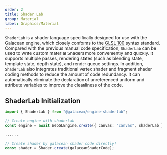 ```yaml
---
order: 2
title: Shader Lab
group: Material
label: Graphics/Material
---
```


`ShaderLab` is a shader language specifically designed for use with the Galacean engine, which closely conforms to the [GLSL 100](https://www.khronos.org/files/opengles_shading_language.pdf) syntax standard. Compared with the previous manual code specification, `ShaderLab` can be used to write custom material Shaders more conveniently and quickly. It supports multiple passes, rendering states (such as blending state, template state, depth state), and render queue settings. In addition, `ShaderLab` also integrates traditional vertex shader and fragment shader coding methods to reduce the amount of code redundancy. It can automatically eliminate the declaration of unreferenced uniform and attribute variables to improve the cleanliness of the code.

<playground src="shader-lab.ts"></playground>

## ShaderLab Initialization

```ts
import { ShaderLab } from "@galacean/engine-shaderlab";

// Create engine with shaderLab
const engine = await WebGLEngine.create({ canvas: "canvas", shaderLab });

......

// Create shader by galacean shader code directly!
const shader = Shader.create(galaceanShaderCode);
```
